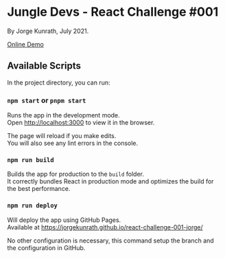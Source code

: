 # Jungle Devs - React Challenge #001

By Jorge Kunrath, July 2021.

[Online Demo](https://jorgekunrath.github.io/react-challenge-001-jorge/)

## Available Scripts

In the project directory, you can run:

### `npm start` or `pnpm start`

Runs the app in the development mode.\
Open [http://localhost:3000](http://localhost:3000) to view it in the browser.

The page will reload if you make edits.\
You will also see any lint errors in the console.

### `npm run build`

Builds the app for production to the `build` folder.\
It correctly bundles React in production mode and optimizes the build for the best performance.

### `npm run deploy`

Will deploy the app using GitHub Pages.\
Available at https://jorgekunrath.github.io/react-challenge-001-jorge/

No other configuration is necessary, this command setup the branch and the configuration in GitHub.
